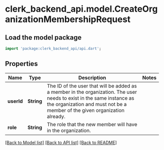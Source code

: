 # clerk_backend_api.model.CreateOrganizationMembershipRequest

## Load the model package
```dart
import 'package:clerk_backend_api/api.dart';
```

## Properties
Name | Type | Description | Notes
------------ | ------------- | ------------- | -------------
**userId** | **String** | The ID of the user that will be added as a member in the organization. The user needs to exist in the same instance as the organization and must not be a member of the given organization already. | 
**role** | **String** | The role that the new member will have in the organization. | 

[[Back to Model list]](../README.md#documentation-for-models) [[Back to API list]](../README.md#documentation-for-api-endpoints) [[Back to README]](../README.md)


